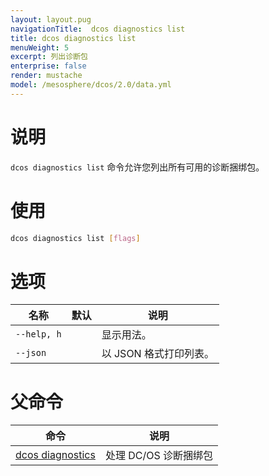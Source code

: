```yaml
---
layout: layout.pug
navigationTitle:  dcos diagnostics list
title: dcos diagnostics list
menuWeight: 5
excerpt: 列出诊断包
enterprise: false
render: mustache
model: /mesosphere/dcos/2.0/data.yml
---
```




# 说明
`dcos diagnostics list` 命令允许您列出所有可用的诊断捆绑包。

# 使用

```bash
dcos diagnostics list [flags]
```

# 选项

| 名称 | 默认 | 说明 |
|---------|-------------|-------------|
| `--help, h` | | 显示用法。 |
| `--json`   |  |  以 JSON 格式打印列表。|

# 父命令

| 命令 | 说明 |
|---------|-------------|
| [dcos diagnostics](/mesosphere/dcos/2.0/cli/command-reference/dcos-diagnostics/) | 处理 DC/OS 诊断捆绑包 |

